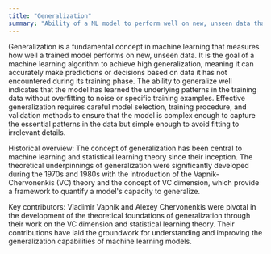 ```yaml
---
title: "Generalization"
summary: "Ability of a ML model to perform well on new, unseen data that was not included in the training set."
---
```

Generalization is a fundamental concept in machine learning that measures how well a trained model performs on new, unseen data. It is the goal of a machine learning algorithm to achieve high generalization, meaning it can accurately make predictions or decisions based on data it has not encountered during its training phase. The ability to generalize well indicates that the model has learned the underlying patterns in the training data without overfitting to noise or specific training examples. Effective generalization requires careful model selection, training procedure, and validation methods to ensure that the model is complex enough to capture the essential patterns in the data but simple enough to avoid fitting to irrelevant details.

Historical overview: The concept of generalization has been central to machine learning and statistical learning theory since their inception. The theoretical underpinnings of generalization were significantly developed during the 1970s and 1980s with the introduction of the Vapnik-Chervonenkis (VC) theory and the concept of VC dimension, which provide a framework to quantify a model's capacity to generalize.

Key contributors: Vladimir Vapnik and Alexey Chervonenkis were pivotal in the development of the theoretical foundations of generalization through their work on the VC dimension and statistical learning theory. Their contributions have laid the groundwork for understanding and improving the generalization capabilities of machine learning models.

